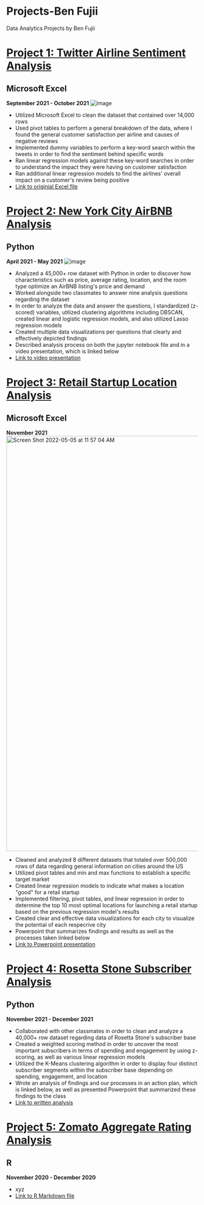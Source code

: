 # Projects-Ben Fujii
Data Analytics Projects by Ben Fujii

# [Project 1: Twitter Airline Sentiment Analysis](https://github.com/benfujii/Projects/blob/main/Twitter%20Airline%20Sentiment%20Analysis%20-%20Excel.pptx)
## Microsoft Excel
**September 2021 - October 2021**
![image](https://user-images.githubusercontent.com/87784856/163502139-0557a9c0-dbd1-42d5-937a-7d88ce63b61c.png)
- Utilized Microsoft Excel to clean the dataset that contained over 14,000 rows
- Used pivot tables to perform a general breakdown of the data, where I found the general customer satisfaction per airline and causes of negative reviews
- Implemented dummy variables to perform a key-word search within the tweets in order to find the sentiment behind specific words
- Ran linear regression models against these key-word searches in order to understand the impact they were having on customer satisfaction
- Ran additional linear regression models to find the airlines' overall impact on a customer's review being positive
- [Link to originial Excel file](https://github.com/benfujii/Projects/blob/main/Twitter%20Airline%20Sentiment%20Analysis%20-%20Excel%20File.xlsx)

# [Project 2: New York City AirBNB Analysis](https://github.com/benfujii/Projects/blob/main/NYC_AirBNB%20(1).ipynb)
## Python
**April 2021 - May 2021**
![image](https://user-images.githubusercontent.com/87784856/163502832-abeed95f-25fd-4130-9999-d9dfaa59025e.png)
- Analyzed a 45,000+ row dataset with Python in order to discover how characteristics such as price, average rating, location, and the room type optimize an AirBNB listing's price and demand
- Worked alongside two classmates to answer nine analysis questions regarding the dataset
- In order to analyze the data and answer the questions, I standardized (z-scored) variables, utilized clustering algorithms including DBSCAN, created linear and logistic regression models, and also utilized Lasso regression models
- Created multiple data visualizations per questions that clearly and effectively depicted findings
- Described analysis process on both the jupyter notebook file and in a video presentation, which is linked below
- [Link to video presentation](https://github.com/benfujii/Projects/blob/main/NYC%20Airbnb%20Presentation.mp4)

# [Project 3: Retail Startup Location Analysis](https://github.com/benfujii/Projects/blob/main/Retail%20Startup%20Location%20Analysis%20Excel%20File.xlsx) 
## Microsoft Excel
**November 2021**
<img width="1086" alt="Screen Shot 2022-05-05 at 11 57 04 AM" src="https://user-images.githubusercontent.com/87784856/167700782-cab1dc15-b463-47bc-8b36-4465c6d06b90.png">
- Cleaned and analyzed 8 different datasets that totaled over 500,000 rows of data regarding general information on cities around the US
- Utilized pivot tables and min and max functions to establish a specific target market
- Created linear regression models to indicate what makes a location "good" for a retail startup
- Implemented filtering, pivot tables, and linear regression in order to determine the top 10 most optimal locations for launching a retail startup based on the previous regression model's results
- Created clear and effective data visualizations for each city to visualize the potential of each respecrive city
- Powerpoint that summarizes findings and results as well as the processes taken linked below
- [Link to Powerpoint presentation](https://github.com/benfujii/Projects/blob/main/Retail%20Startup%20Location%20Analysis-Presentation.pptx)

# [Project 4: Rosetta Stone Subscriber Analysis](https://github.com/benfujii/Projects/blob/main/Rosetta%20Stone%20Subscriber%20Optimization.pptx)
## Python
**November 2021 - December 2021**
- Collaborated with other classmates in order to clean and analyze a 40,000+ row dataset regarding data of Rosetta Stone's subscriber base
- Created a weighted scoring method in order to uncover the most important subscribers in terms of spending and engagement by using z-scoring, as well as various linear regression models
- Utilized the K-Means clustering algorithm in order to display four distinct subscriber segments within the subscriber base depending on spending, engagement, and location
- Wrote an analysis of findings and our processes in an action plan, which is linked below, as well as presented Powerpoint that summarized these findings to the class
- [Link to written analysis](https://docs.google.com/document/d/195sASCl7uhOIG2ep63IKLI3ihqTtFKTA4Aoc-k1pP9M/edit?usp=sharing) 

# [Project 5: Zomato Aggregate Rating Analysis](https://github.com/benfujii/Projects/blob/main/Zomato's%20Aggregate%20Rating%20Breakdown.pptx)
## R
**November 2020 - December 2020**
- xyz
- [Link to R Markdown file](https://github.com/benfujii/Projects/blob/main/ZomatoAggregateRatingProject.Rmd) 
